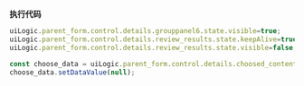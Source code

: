<p class="panel-title"><b>执行代码</b></p>

```javascript
uiLogic.parent_form.control.details.grouppanel6.state.visible=true;
uiLogic.parent_form.control.details.review_results.state.keepAlive=true;
uiLogic.parent_form.control.details.review_results.state.visible=false;

const choose_data = uiLogic.parent_form.control.details.choosed_content;
choose_data.setDataValue(null);
```
